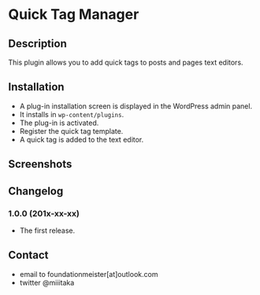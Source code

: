 # Quick Tag Manager

## Description

This plugin allows you to add quick tags to posts and pages text editors.

## Installation

- A plug-in installation screen is displayed in the WordPress admin panel.
- It installs in `wp-content/plugins`.
- The plug-in is activated.
- Register the quick tag template.
- A quick tag is added to the text editor.

## Screenshots


## Changelog

### 1.0.0 (201x-xx-xx)
- The first release.

## Contact

- email to foundationmeister[at]outlook.com
- twitter @miiitaka